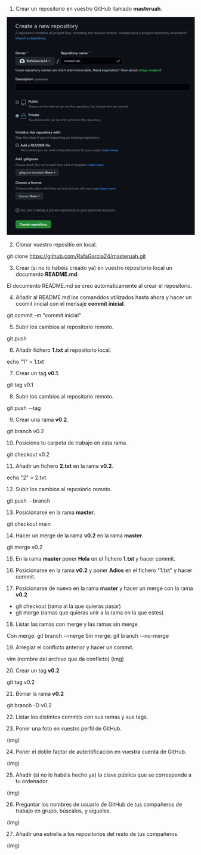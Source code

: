 1. Crear un repositorio en vuestro GitHub llamado **masteruah**.

<img src="./img/1.png"/>

2. Clonar vuestro repositio en local.

git clone https://github.com/RafaGarcia24/masteruah.git

3. Crear (si no lo habéis creado ya) en vuestro repositorio local
  un documento **README.md**. 
 
El documento README.md se creo automaticamente al crear el repositorio.

4. Añadir al README.md los comanddos utilizados hasta ahora
  y hacer un coomit inicial con el mensaje **commit inicial**.
  
git commit -m "commit inicial"

5. Subir los cambios al repositorio remoto.

git push

6. Añadir fichero **1.txt** al repositorio local.

echo "1" > 1.txt

7. Crear un tag **v0.1**.
  
git tag v0.1

8. Subir los cambios al repositorio remoto.

git push --tag

9. Crear una rama **v0.2**.

git branch v0.2

10. Posiciona tu carpeta de trabajo en esta rama.

git checkout v0.2

11. Añadir un fichero **2.txt** en la rama **v0.2**.

echo "2" > 2.txt

12. Subir los cambios al reposiorio remoto.

git push --branch

13. Posicionarse en la rama **master**.

git checkout main

14. Hacer un merge de la rama **v0.2** en la rama **master**.

git merge v0.2

15. En la rama **master** poner **Hola** en el fichero **1.txt** y hacer commit.

16. Posicionarse en la rama **v0.2** y poner **Adios** en el fichero "1.txt" y hacer commit.

17. Posicionarse de nuevo en la rama **master** y hacer un merge con la rama **v0.2**

+ git checkout (rama al la que quieras pasar)
+ git merge (ramas que quieras unir a la rama en la que estes)

18. Listar las ramas con merge y las ramas sin merge.

Con merge: git branch --merge
Sin merge: git branch --no-merge

19. Arreglar el conflicto anterior y hacer un commit.

vim (nombre del archivo que da conflicto)
(img)

20. Crear un tag **v0.2**

git tag v0.2

21. Borrar la rama **v0.2**

git branch -D v0.2

22. Listar los distintos commits con sus ramas y sus tags.



23. Poner una foto en vuestro perfil de GitHub.

(img)

24. Poner el doble factor de autentificación en vuestra cuenta de GitHub.

(img)

25. Añadir (si no lo habéis hecho ya) la clave pública que se corresponde a tu ordenador.

(img)

26. Preguntar los nombres de usuario de GitHub de tus compañeros de trabajo en grupo, búscalos, y sigueles.

(img)

27. Añadir una estrella a los repositorios del resto de tus compañeros.

(img)

